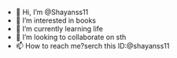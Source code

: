 - 👋 Hi, I’m @Shayanss11
- 👀 I’m interested in books
- 🌱 I’m currently learning life
- 💞️ I’m looking to collaborate on sth
- 📫 How to reach me?serch this ID:@shayanss11

<!---
Shayanss11/Shayanss11 is a ✨ special ✨ repository because its `README.md` (this file) appears on your GitHub profile.
You can click the Preview link to take a look at your changes.
--->
